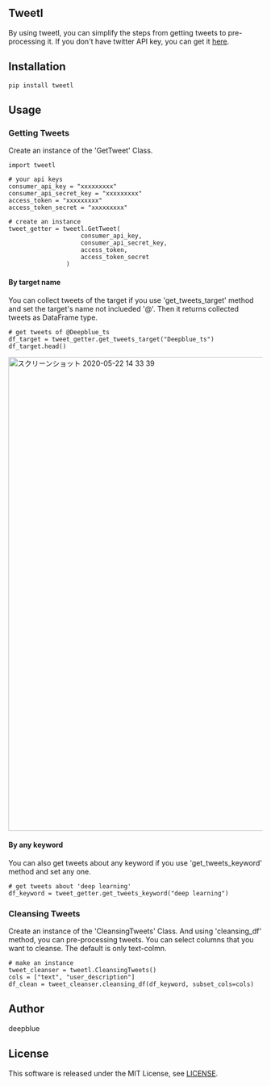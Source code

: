 ## Tweetl
By using tweetl, you can simplify the steps from getting tweets to pre-processing it.
If you don't have twitter API key, you can get it [here](https://developer.twitter.com/en).

## Installation
```
pip install tweetl
```
## Usage
### Getting Tweets
Create an instance of the 'GetTweet' Class.
```
import tweetl

# your api keys
consumer_api_key = "xxxxxxxxx"
consumer_api_secret_key = "xxxxxxxxx"
access_token = "xxxxxxxxx"
access_token_secret = "xxxxxxxxx"

# create an instance
tweet_getter = tweetl.GetTweet(
                    consumer_api_key,
                    consumer_api_secret_key, 
                    access_token, 
                    access_token_secret
                )
```
#### By target name
You can collect tweets of the target if you use 'get_tweets_target' method and set the target's name not inclueded '@'. Then it returns collected tweets as DataFrame type.
```
# get tweets of @Deepblue_ts
df_target = tweet_getter.get_tweets_target("Deepblue_ts")
df_target.head()
```
<img width="939" alt="スクリーンショット 2020-05-22 14 33 39" src="https://user-images.githubusercontent.com/37981348/82634800-b27fa480-9c39-11ea-9420-8952717823fb.png">

#### By any keyword
You can also get tweets about any keyword if you use 'get_tweets_keyword' method and set any one.
```
# get tweets about 'deep learning'
df_keyword = tweet_getter.get_tweets_keyword("deep learning")
```

### Cleansing Tweets
Create an instance of the 'CleansingTweets' Class. And using 'cleansing_df' method, you can pre-processing tweets. You can select columns that you want to cleanse. The default is only text-colmn.
```
# make an instance
tweet_cleanser = tweetl.CleansingTweets()
cols = ["text", "user_description"]
df_clean = tweet_cleanser.cleansing_df(df_keyword, subset_cols=cols)
```

## Author
deepblue

## License
This software is released under the MIT License, see [LICENSE](https://github.com/deepblue-ts/Tweetl/blob/master/LICENSE).
